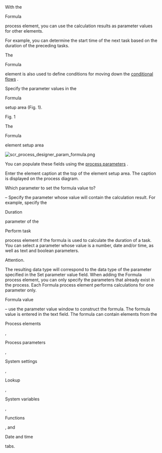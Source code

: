 


 With the
 
 Formula
 
 process element, you can use the calculation results as parameter values for other elements.
 



 For example, you can determine the start time of the next task based on the duration of the preceding tasks.
 



 The
 
 Formula
 
 element is also used to define conditions for moving down the
 [conditional flows](https://academy.creatio.com/documents?id=7045) 
 .
 



 Specify the parameter values in the
 
 Formula
 
 setup area (Fig. 1).
 




 Fig. 1
 
 The
 
 Formula
 
 element setup area
 




![scr_process_designer_param_formula.png](https://academy.creatio.com/docs/sites/en/files/documentation/user/en/bpms/BPMonlineHelp/chapter_process_designer/scr_process_designer_param_formula.png)




 You can populate these fields using the
 [process parameters](https://academy.bpmonline.com/documents?product=bpms&ver=7&id=7054) 
 .
 



 Enter the element caption at the top of the element setup area. The caption is displayed on the process diagram.
 




 Which parameter to set the formula value to?
 
 – Specify the parameter whose value will contain the calculation result. For example, specify the
 
 Duration
 
 parameter of the
 
 Perform task
 
 process element if the formula is used to calculate the duration of a task. You can select a parameter whose value is a number, date and/or time, as well as text and boolean parameters.
 









 Attention.
 
 The resulting data type will correspond to the data type of the parameter specified in the Set parameter value field. When adding the Formula process element, you can only specify the parameters that already exist in the process. Each Formula process element performs calculations for one parameter only.
 





 Formula value
 
 – use the parameter value window to construct the formula. The formula value is entered in the text field. The formula can contain elements from the
 
 Process elements
 
 ,
 
 Process parameters
 
 ,
 
 System settings
 
 ,
 
 Lookup
 
 ,
 
 System variables
 
 ,
 
 Functions
 
 , and
 
 Date and time
 
 tabs.
 








